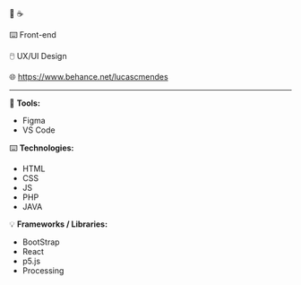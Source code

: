 :battery: :coffee:

:keyboard: Front-end

:computer_mouse: UX/UI Design 

:globe_with_meridians: https://www.behance.net/lucascmendes

------------------------------------------------------------

:wrench: <b>Tools:</b>
- Figma
- VS Code

:keyboard: <b>Technologies:</b>
- HTML
- CSS
- JS
- PHP
- JAVA

:bulb: <b>Frameworks / Libraries:</b>
- BootStrap
- React
- p5.js
- Processing


<!--
**LucasUnlimited/LucasUnlimited** is a ✨ _special_ ✨ repository because its `README.md` (this file) appears on your GitHub profile.

Here are some ideas to get you started:

- 🔭 I’m currently working on ...
- 🌱 I’m currently learning ...
- 👯 I’m looking to collaborate on ...
- 🤔 I’m looking for help with ...
- 💬 Ask me about ...
- 📫 How to reach me: ...
- 😄 Pronouns: ...
- ⚡ Fun fact: ...
-->

